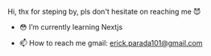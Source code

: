 Hi, thx for steping by, pls don't hesitate on reaching me :smiling_imp:


- :flushed: I’m currently learning Nextjs

- 📫 How to reach me gmail: erick.parada101@gmail.com

<!---
HugeErick/HugeErick is a ✨ special ✨ repository because its `README.md` (this file) appears on your GitHub profile.
You can click the Preview link to take a look at your changes.
--->
